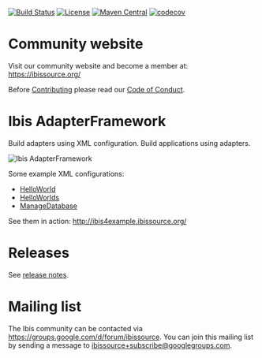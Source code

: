 
[![Build Status](https://api.travis-ci.org/ibissource/iaf.svg?branch=master)](https://travis-ci.org/ibissource/iaf)
[![License](https://img.shields.io/badge/License-Apache%202.0-blue.svg)](https://github.com/ibissource/iaf/blob/master/LICENSE)
[![Maven Central](https://img.shields.io/maven-central/v/org.ibissource/ibis-adapterframework-parent.svg?label=Maven%20Central)](https://search.maven.org/search?q=g:org.ibissource)
[![codecov](https://codecov.io/gh/ibissource/iaf/branch/master/graph/badge.svg)](https://codecov.io/gh/ibissource/iaf)

Community website
=================

Visit our community website and become a member at: https://ibissource.org/

Before [Contributing](CONTRIBUTING.md) please read our [Code of Conduct](CODE_OF_CONDUCT.md).


Ibis AdapterFramework
=====================

Build adapters using XML configuration. Build applications using adapters.

![Ibis AdapterFramework](IAF.png)

Some example XML configurations:
- [HelloWorld](example/src/main/resources/ConfigurationHelloWorld.xml)
- [HelloWorlds](example/src/main/resources/ConfigurationHelloWorlds.xml)
- [ManageDatabase](core/src/main/resources/IAF_Util/ConfigurationManageDatabase.xml)

See them in action: http://ibis4example.ibissource.org/


Releases
========

See [release notes](RELEASES.md).



Mailing list
============

The Ibis community can be contacted via
https://groups.google.com/d/forum/ibissource. You can join this mailing list by 
sending a message to ibissource+subscribe@googlegroups.com.

